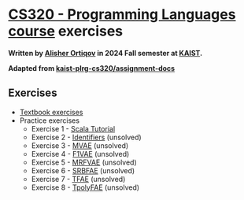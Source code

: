# [CS320 - Programming Languages course](https://plrg.kaist.ac.kr/lectures/cs320-fall-2024) exercises

**Written by [Alisher Ortiqov](https://github.com/mcpeblocker) in 2024 Fall semester at [KAIST](https://www.kaist.ac.kr/en/).**

**Adapted from [kaist-plrg-cs320/assignment-docs](https://github.com/kaist-plrg-cs320/assignment-docs/tree/master)**

## Exercises

- [Textbook exercises](./textbook/)
- Practice exercises
  - Exercise 1 - [Scala Tutorial](./scala-tutorial/)
  - Exercise 2 - [Identifiers](./identifiers/) (unsolved)
  - Exercise 3 - [MVAE](./mvae/) (unsolved)
  - Exercise 4 - [F1VAE](./f1vae/) (unsolved)
  - Exercise 5 - [MRFVAE](./mrfvae/) (unsolved)
  - Exercise 6 - [SRBFAE](./srbfae) (unsolved)
  - Exercise 7 - [TFAE](./tfae) (unsolved)
  - Exercise 8 - [TpolyFAE](./tpolyfae) (unsolved)

